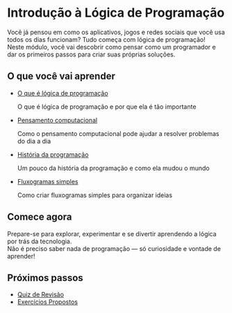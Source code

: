# Introdução à Lógica de Programação

Você já pensou em como os aplicativos, jogos e redes sociais que você usa todos os dias funcionam? Tudo começa com lógica de programação!  
Neste módulo, você vai descobrir como pensar como um programador e dar os primeiros passos para criar suas próprias soluções.

## O que você vai aprender

- [O que é lógica de programação](./aula-01-logica-programacao/README.md)

  O que é lógica de programação e por que ela é tão importante
- [Pensamento computacional](./aula-02-pensamento-computacional/README.md)

  Como o pensamento computacional pode ajudar a resolver problemas do dia a dia
- [História da programação](./aula-03-historia-programacao/README.md)

  Um pouco da história da programação e como ela mudou o mundo
- [Fluxogramas simples](./aula-04-fluxogramas/README.md)

  Como criar fluxogramas simples para organizar ideias

## Comece agora

Prepare-se para explorar, experimentar e se divertir aprendendo a lógica por trás da tecnologia.  
Não é preciso saber nada de programação — só curiosidade e vontade de aprender!

## Próximos passos

- [Quiz de Revisão](./quiz/README.md)
- [Exercícios Propostos](./exercicios/README.md)
